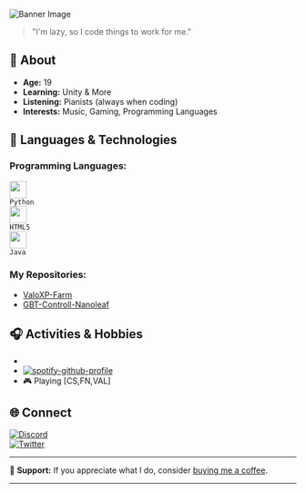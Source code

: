 

![Banner Image](https://media.discordapp.net/attachments/1189805015750152192/1195518295508525066/d4aily_whispers_of_the_void_beneath_the_crimson_moon._a_somber__31baa21a-0a30-4302-af11-229c18df5c40.png?ex=65b4482d&is=65a1d32d&hm=97e2d62b24e08d35844a8ca299ef06ff7f9bccbef07842dc6a8b6975311f64cf&=&format=webp&quality=lossless&width=1100&height=270)

> "I'm lazy, so I code things to work for me."

## 🌱 About

- **Age:** 19
- **Learning:** Unity & More
- **Listening:** Pianists (always when coding)
- **Interests:** Music, Gaming, Programming Languages

## 🔧 Languages & Technologies

### Programming Languages:
<code><img height="30" src="https://media.discordapp.net/attachments/1157094050315382865/1163800425116487731/python-5-logo-png-transparent.png?ex=6540e49b&is=652e6f9b&hm=1d9700a098ba434e53315119391f3ad9bf8dc487d8be3b3cb4fcfddb93fdd357&=&width=674&height=671"> Python</code>  
<code><img height="30" src="https://cdn.discordapp.com/attachments/1157094050315382865/1163800911395692635/Download_5.png?ex=6540e50f&is=652e700f&hm=de01e3b0adac7b11775044fcce6ae7b7e77a9af08416106d964f144c68016c0b&"> HTML5</code>  
<code><img height="30" src="https://cdn.discordapp.com/attachments/1157094050315382865/1163801180200259694/java-logo-1.png?ex=6540e54f&is=652e704f&hm=9e1e8e2cd6f2f5ef639d8fa5cd456971794e38d2ef559c9bace2a00986cd9784&"> Java</code>

### My Repositories:
- [ValoXP-Farm](https://github.com/dailyspryse/ValoXP-Farm)
- [GBT-Controll-Nanoleaf](https://github.com/dailyspryse/GBT-Controll-Nanoleaf)

## 🎧 Activities & Hobbies

- 
-  [![spotify-github-profile](https://spotify-github-profile.vercel.app/api/view?uid=stationtest24&cover_image=true&theme=novatorem&show_offline=false&background_color=121212&bar_color=53b14f&bar_color_cover=false)](https://open.spotify.com/user/stationtest24?si=35c4186939ed444e)
- 🎮 Playing [CS,FN,VAL]

## 🌐 Connect

[![Discord](https://img.shields.io/badge/Discord-5865F2?style=for-the-badge&logo=discord&logoColor=white)](https://discord.com/users/444876886397681666)  
[![Twitter](https://img.shields.io/badge/Twitter-1DA1F2?style=for-the-badge&logo=twitter&logoColor=white)](https://twitter.com/dailyspryse)  


---

💌 **Support:** If you appreciate what I do, consider [buying me a coffee](https://ko-fi.com/daily88403).

---

